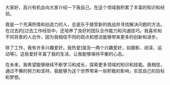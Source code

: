 大家好，高兴有机会向大家介绍一下我自己。在这个领域我积累了丰富的知识和经验。

我是一个充满热情和创造力的人，总是乐于接受新的挑战并寻找解决问题的方法。在过去的[过去工作经验中，还培养了良好的团队合作能力和沟通技巧。我喜欢和不同背景的人合作，因为我相信不同的观点和想法能够带来更多的创新和进步。

除了工作，我有许多兴趣爱好。我热爱[提及一两个兴趣爱好，如摄影、阅读、运动等]，这些爱好丰富了我的生活，让我能够保持平衡的心态。

在未来，我希望能够继续不断学习和成长，探索更多领域的知识和技能。我相信，通过不懈的努力和坚持，我能够为这个世界带来一些积极的影响，实现自己的目标和梦想。
